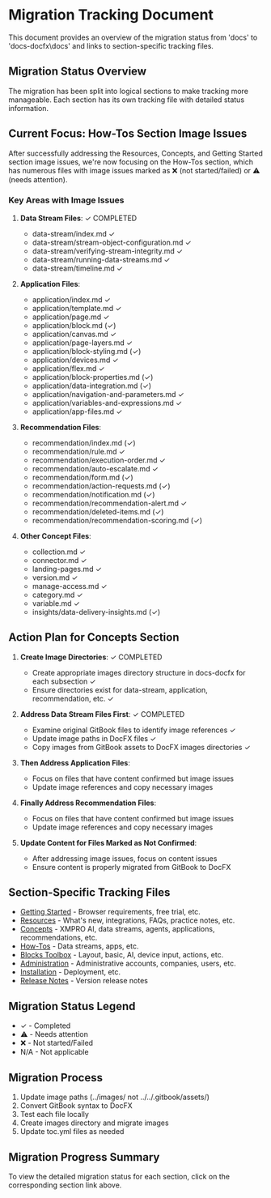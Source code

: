 # Migration Tracking Document

This document provides an overview of the migration status from 'docs' to 'docs-docfx\docs' and links to section-specific tracking files.

## Migration Status Overview

The migration has been split into logical sections to make tracking more manageable. Each section has its own tracking file with detailed status information.

## Current Focus: How-Tos Section Image Issues

After successfully addressing the Resources, Concepts, and Getting Started section image issues, we're now focusing on the How-Tos section, which has numerous files with image issues marked as ❌ (not started/failed) or ⚠️ (needs attention).

### Key Areas with Image Issues

1. **Data Stream Files**: ✓ COMPLETED
   - data-stream/index.md ✓
   - data-stream/stream-object-configuration.md ✓
   - data-stream/verifying-stream-integrity.md ✓
   - data-stream/running-data-streams.md ✓
   - data-stream/timeline.md ✓

2. **Application Files**:
   - application/index.md ✓
   - application/template.md ✓
   - application/page.md ✓
   - application/block.md (✓)
   - application/canvas.md ✓
   - application/page-layers.md ✓
   - application/block-styling.md (✓)
   - application/devices.md ✓
   - application/flex.md ✓
   - application/block-properties.md (✓)
   - application/data-integration.md (✓)
   - application/navigation-and-parameters.md ✓
   - application/variables-and-expressions.md ✓
   - application/app-files.md ✓

3. **Recommendation Files**:
   - recommendation/index.md (✓)
   - recommendation/rule.md ✓
   - recommendation/execution-order.md ✓
   - recommendation/auto-escalate.md ✓
   - recommendation/form.md (✓)
   - recommendation/action-requests.md (✓)
   - recommendation/notification.md (✓)
   - recommendation/recommendation-alert.md ✓
   - recommendation/deleted-items.md (✓)
   - recommendation/recommendation-scoring.md (✓)

4. **Other Concept Files**:
   - collection.md ✓
   - connector.md ✓
   - landing-pages.md ✓
   - version.md ✓
   - manage-access.md ✓
   - category.md ✓
   - variable.md ✓
   - insights/data-delivery-insights.md (✓)

## Action Plan for Concepts Section

1. **Create Image Directories**: ✓ COMPLETED
   - Create appropriate images directory structure in docs-docfx for each subsection ✓
   - Ensure directories exist for data-stream, application, recommendation, etc. ✓

2. **Address Data Stream Files First**: ✓ COMPLETED
   - Examine original GitBook files to identify image references ✓
   - Update image paths in DocFX files ✓
   - Copy images from GitBook assets to DocFX images directories ✓

3. **Then Address Application Files**:
   - Focus on files that have content confirmed but image issues
   - Update image references and copy necessary images

4. **Finally Address Recommendation Files**:
   - Focus on files that have content confirmed but image issues
   - Update image references and copy necessary images

5. **Update Content for Files Marked as Not Confirmed**:
   - After addressing image issues, focus on content issues
   - Ensure content is properly migrated from GitBook to DocFX

## Section-Specific Tracking Files

- [Getting Started](tracking/getting-started-tracking.md) - Browser requirements, free trial, etc.
- [Resources](tracking/resources-tracking.md) - What's new, integrations, FAQs, practice notes, etc.
- [Concepts](tracking/concepts-tracking.md) - XMPRO AI, data streams, agents, applications, recommendations, etc.
- [How-Tos](tracking/how-tos-tracking.md) - Data streams, apps, etc.
- [Blocks Toolbox](tracking/blocks-toolbox-tracking.md) - Layout, basic, AI, device input, actions, etc.
- [Administration](tracking/administration-tracking.md) - Administrative accounts, companies, users, etc.
- [Installation](tracking/installation-tracking.md) - Deployment, etc.
- [Release Notes](tracking/release-notes-tracking.md) - Version release notes

## Migration Status Legend

- ✓ - Completed
- ⚠️ - Needs attention
- ❌ - Not started/Failed
- N/A - Not applicable

## Migration Process

1. Update image paths (../images/ not ../../.gitbook/assets/)
2. Convert GitBook syntax to DocFX
3. Test each file locally
4. Create images directory and migrate images
5. Update toc.yml files as needed

## Migration Progress Summary

To view the detailed migration status for each section, click on the corresponding section link above.
